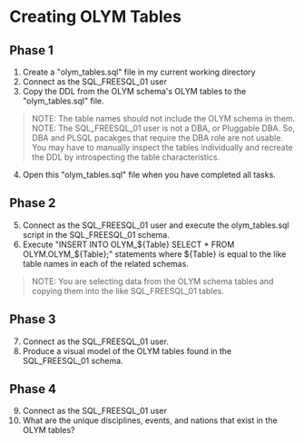 # Creating OLYM Tables

## Phase 1

1. Create a "olym_tables.sql" file in my current working directory
2. Connect as the SQL_FREESQL_01 user
3. Copy the DDL from the OLYM schema's OLYM tables to the "olym_tables.sql" file. 

> NOTE: The table names should not include the OLYM schema in them. 
> NOTE: The SQL_FREESQL_01 user is not a DBA, or Pluggable DBA. So, DBA and PLSQL pacakges that require the DBA role are not usable. You may have to manually inspect the tables individually and recreate the DDL by introspecting the table characteristics.

4. Open this "olym_tables.sql" file when you have completed all tasks. 

## Phase 2

5. Connect as the SQL_FREESQL_01 user and execute the olym_tables.sql script in the SQL_FREESQL_01 schema.
6. Execute "INSERT INTO OLYM_${Table} SELECT * FROM OLYM.OLYM_${Table};" statements where ${Table} is equal to the like table names in each of the related schemas. 

> NOTE: You are selecting data from the OLYM schema tables and copying them into the like SQL_FREESQL_01 tables.

## Phase 3

7. Connect as the SQL_FREESQL_01 user.
8. Produce a visual model of the OLYM tables found in the SQL_FREESQL_01 schema.

## Phase 4

9. Connect as the SQL_FREESQL_01 user
10. What are the unique disciplines, events, and nations that exist in the OLYM tables?